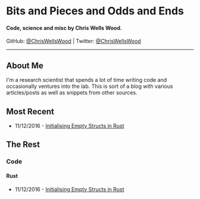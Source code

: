 # Bits and Pieces and Odds and Ends

#### Code, science and misc by Chris Wells Wood.

GitHub: [@ChrisWellsWood](https://github.com/ChrisWellsWood) | Twitter: [@ChrisWellsWood](https://twitter.com/ChrisWellsWood)

---

## About Me

I'm a research scientist that spends a lot of time writing code and occasionally ventures into the lab. This is sort of a blog with various articles/posts as well as snippets from other sources.

## Most Recent

* 11/12/2016 - [Initialising Empty Structs in Rust](empty_rust_structs.md)

## The Rest

### Code

#### Rust

* 11/12/2016 - [Initialising Empty Structs in Rust](empty_rust_structs.md)
